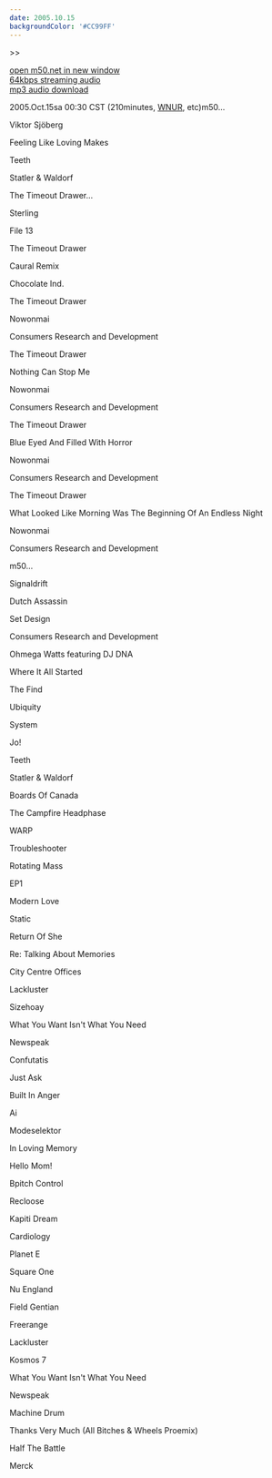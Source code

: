 ```yaml
---
date: 2005.10.15
backgroundColor: '#CC99FF'
---
```


\>>

[open m50.net in new window  
](http://m50.net/)[64kbps streaming audio](http://m50.net/streamed/2005.10.15\(64\).ra)  
[mp3 audio download](http://m50.net/streamed/2005.10.15\(64\).mp3)

2005.Oct.15sa 00:30 CST (210minutes, [WNUR](http://www.wnur.org/), etc)m50...  

Viktor Sjöberg

Feeling Like Loving Makes

Teeth

Statler & Waldorf

The Timeout Drawer...  

Sterling

File 13

The Timeout Drawer

Caural Remix

Chocolate Ind.

The Timeout Drawer

Nowonmai

Consumers Research and Development

The Timeout Drawer

Nothing Can Stop Me

Nowonmai

Consumers Research and Development

The Timeout Drawer

Blue Eyed And Filled With Horror

Nowonmai

Consumers Research and Development

The Timeout Drawer

What Looked Like Morning Was The Beginning Of An Endless Night

Nowonmai

Consumers Research and Development


m50...  

Signaldrift

Dutch Assassin

Set Design

Consumers Research and Development

Ohmega Watts featuring DJ DNA

Where It All Started

The Find

Ubiquity

System

Jo!

Teeth

Statler & Waldorf

Boards Of Canada

The Campfire Headphase

WARP

Troubleshooter

Rotating Mass

EP1

Modern Love

Static

Return Of She

Re: Talking About Memories

City Centre Offices

Lackluster

Sizehoay

What You Want Isn't What You Need

Newspeak

Confutatis

Just Ask

Built In Anger

Ai

Modeselektor

In Loving Memory

Hello Mom!

Bpitch Control

Recloose

Kapiti Dream

Cardiology

Planet E

Square One

Nu England

Field Gentian

Freerange

Lackluster

Kosmos 7

What You Want Isn't What You Need

Newspeak

Machine Drum

Thanks Very Much (All Bitches & Wheels Proemix)

Half The Battle

Merck